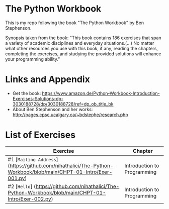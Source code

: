 # The Python Workbook
This is my repo following the book "The Python Workbook" by Ben Stephenson.

Synopsis taken from the book:
"This book contains 186 exercises that span a variety of academic disciplines and everyday situations.(...) No matter what other resources you use with this book, if any, reading the chapters, completing the exercises, and studying the provided solutions will enhance your programming ability."

Links and Appendix
========================================================

- Get the book: https://www.amazon.de/Python-Workbook-Introduction-Exercises-Solutions-dp-3030188728/dp/3030188728/ref=dp_ob_title_bk
- About Ben Stephenson and her works: http://pages.cpsc.ucalgary.ca/~bdstephe/research.php

List of Exercises
========================================================

| Exercise | Chapter |
| --- | --- |
| #1 [`Mailing Address`] (https://github.com/nihathalici/The-Python-Workbook/blob/main/CHPT-01-Intro/Exer-001.py) | Introduction to Programming |
| #2 [`Hello`] (https://github.com/nihathalici/The-Python-Workbook/blob/main/CHPT-01-Intro/Exer-002.py) | Introduction to Programming |
